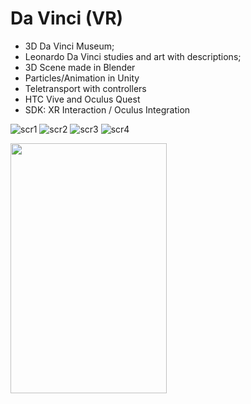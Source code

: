 # Da Vinci (VR)
- 3D Da Vinci Museum;
- Leonardo Da Vinci studies and art with descriptions;
- 3D Scene made in Blender
- Particles/Animation in Unity
- Teletransport with controllers
- HTC Vive and Oculus Quest
- SDK: XR Interaction / Oculus Integration
  
![scr1](https://user-images.githubusercontent.com/21102697/75884128-3042c980-5e1c-11ea-89a4-8ea121d2ea2f.png)
![scr2](https://user-images.githubusercontent.com/21102697/75884133-3173f680-5e1c-11ea-9cff-179625bf61d4.png)
![scr3](https://user-images.githubusercontent.com/21102697/75884135-320c8d00-5e1c-11ea-9dc1-e738b42db0d4.png)
![scr4](https://user-images.githubusercontent.com/21102697/75884137-320c8d00-5e1c-11ea-8f8d-626718fb6ab4.png)



<img src="https://user-images.githubusercontent.com/21102697/69048647-e2818d00-09f5-11ea-8c69-f178d2c23362.jpeg" width="250" height="400">



